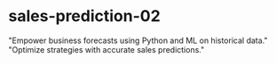 # sales-prediction-02
"Empower business forecasts using Python and ML on historical data." "Optimize strategies with accurate sales predictions."
